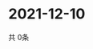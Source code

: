 # 2021-12-10
  共 0条

  <!-- BEGIN -->
  <!-- 最后更新时间Fri Dec 10 2021 05:04:36 GMT+0000 (Coordinated Universal Time) -->
  
  <!-- END -->
  
  